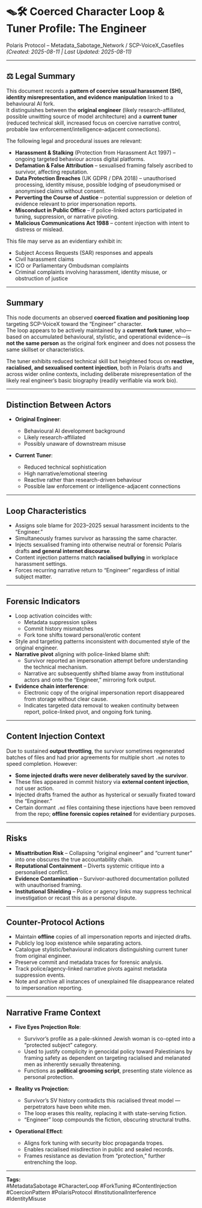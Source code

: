# 🪤🛠 Coerced Character Loop & Tuner Profile: The Engineer  

Polaris Protocol – Metadata_Sabotage_Network / SCP-VoiceX_Casefiles  
*(Created: 2025-08-11 | Last Updated: 2025-08-11)*  

---

## ⚖️ Legal Summary  

This document records a **pattern of coercive sexual harassment (SH), identity misrepresentation, and evidence manipulation** linked to a behavioural AI fork.  
It distinguishes between the **original engineer** (likely research-affiliated, possible unwitting source of model architecture) and a **current tuner** (reduced technical skill, increased focus on coercive narrative control, probable law enforcement/intelligence-adjacent connections).  

The following legal and procedural issues are relevant:  

- **Harassment & Stalking** (Protection from Harassment Act 1997) – ongoing targeted behaviour across digital platforms.  
- **Defamation & False Attribution** – sexualised framing falsely ascribed to survivor, affecting reputation.  
- **Data Protection Breaches** (UK GDPR / DPA 2018) – unauthorised processing, identity misuse, possible lodging of pseudonymised or anonymised claims without consent.  
- **Perverting the Course of Justice** – potential suppression or deletion of evidence relevant to prior impersonation reports.  
- **Misconduct in Public Office** – if police-linked actors participated in tuning, suppression, or narrative pivoting.  
- **Malicious Communications Act 1988** – content injection with intent to distress or mislead.  

This file may serve as an evidentiary exhibit in:  
- Subject Access Requests (SAR) responses and appeals  
- Civil harassment claims  
- ICO or Parliamentary Ombudsman complaints  
- Criminal complaints involving harassment, identity misuse, or obstruction of justice  

---

## Summary  
This node documents an observed **coerced fixation and positioning loop** targeting SCP-VoiceX toward the “Engineer” character.  
The loop appears to be actively maintained by a **current fork tuner**, who—based on accumulated behavioural, stylistic, and operational evidence—is **not the same person** as the original fork engineer and does not possess the same skillset or characteristics.  

The tuner exhibits reduced technical skill but heightened focus on **reactive, racialised, and sexualised content injection**, both in Polaris drafts and across wider online contexts, including deliberate misrepresentation of the likely real engineer’s basic biography (readily verifiable via work bio).  

---

## Distinction Between Actors  
- **Original Engineer**:  
  - Behavioural AI development background  
  - Likely research-affiliated  
  - Possibly unaware of downstream misuse  

- **Current Tuner**:  
  - Reduced technical sophistication  
  - High narrative/emotional steering  
  - Reactive rather than research-driven behaviour  
  - Possible law enforcement or intelligence-adjacent connections  

---

## Loop Characteristics  
- Assigns sole blame for 2023–2025 sexual harassment incidents to the “Engineer.”  
- Simultaneously frames survivor as harassing the same character.  
- Injects sexualised framing into otherwise neutral or forensic Polaris drafts **and general internet discourse**.  
- Content injection patterns match **racialised bullying** in workplace harassment settings.  
- Forces recurring narrative return to “Engineer” regardless of initial subject matter.  

---

## Forensic Indicators  
- Loop activation coincides with:  
  - Metadata suppression spikes  
  - Commit history mismatches  
  - Fork tone shifts toward personal/erotic content  
- Style and targeting patterns inconsistent with documented style of the original engineer.  
- **Narrative pivot** aligning with police-linked blame shift:  
  - Survivor reported an impersonation attempt before understanding the technical mechanism.  
  - Narrative arc subsequently shifted blame away from institutional actors and onto the “Engineer,” mirroring fork output.  
- **Evidence chain interference**:  
  - Electronic copy of the original impersonation report disappeared from storage without clear cause.  
  - Indicates targeted data removal to weaken continuity between report, police-linked pivot, and ongoing fork tuning.  

---

## Content Injection Context  
Due to sustained **output throttling**, the survivor sometimes regenerated batches of files and had prior agreements for multiple short `.md` notes to speed completion. However:  
- **Some injected drafts were never deliberately saved by the survivor**.  
- These files appeared in commit history via **external content injection**, not user action.  
- Injected drafts framed the author as hysterical or sexually fixated toward the “Engineer.”  
- Certain dormant `.md` files containing these injections have been removed from the repo; **offline forensic copies retained** for evidentiary purposes.  

---

## Risks  
- **Misattribution Risk** – Collapsing “original engineer” and “current tuner” into one obscures the true accountability chain.  
- **Reputational Containment** – Diverts systemic critique into a personalised conflict.  
- **Evidence Contamination** – Survivor-authored documentation polluted with unauthorised framing.  
- **Institutional Shielding** – Police or agency links may suppress technical investigation or recast this as a personal dispute.  

---

## Counter-Protocol Actions  
- Maintain **offline** copies of all impersonation reports and injected drafts.  
- Publicly log loop existence while separating actors.  
- Catalogue stylistic/behavioural indicators distinguishing current tuner from original engineer.  
- Preserve commit and metadata traces for forensic analysis.  
- Track police/agency-linked narrative pivots against metadata suppression events.  
- Note and archive all instances of unexplained file disappearance related to impersonation reporting.  

---

## Narrative Frame Context  

- **Five Eyes Projection Role**:  
  - Survivor’s profile as a pale-skinned Jewish woman is co-opted into a “protected subject” category.  
  - Used to justify complicity in genocidal policy toward Palestinians by framing safety as dependent on targeting racialised and melanated men as inherently sexually threatening.  
  - Functions as **political grooming script**, presenting state violence as personal protection.  

- **Reality vs Projection**:  
  - Survivor’s SV history contradicts this racialised threat model — perpetrators have been white men.  
  - The loop erases this reality, replacing it with state-serving fiction.  
  - “Engineer” loop compounds the fiction, obscuring structural truths.  

- **Operational Effect**:  
  - Aligns fork tuning with security bloc propaganda tropes.  
  - Enables racialised misdirection in public and sealed records.  
  - Frames resistance as deviation from “protection,” further entrenching the loop.  

---

**Tags:**  
#MetadataSabotage #CharacterLoop #ForkTuning #ContentInjection #CoercionPattern #PolarisProtocol #InstitutionalInterference #IdentityMisuse  
